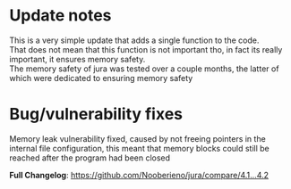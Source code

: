 # Update notes
This is a very simple update that adds a single function to the code.  
That does not mean that this function is not important tho, in fact its really important, it ensures memory safety.  
The memory safety of jura was tested over a couple months, the latter of which were dedicated to ensuring memory safety

# Bug/vulnerability fixes
Memory leak vulnerability fixed, caused by not freeing pointers in the internal file configuration, this meant that memory blocks could still be reached after the program had been closed

**Full Changelog**: https://github.com/Nooberieno/jura/compare/4.1...4.2